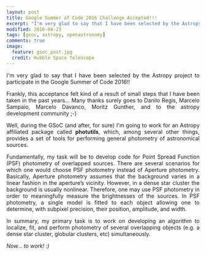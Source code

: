 ```yaml
---
layout: post
title: Google Summer of Code 2016 Challenge Accepted!!!
excerpt: "I'm very glad to say that I have been selected by the Astropy project..."
modified: 2016-04-23
tags: [gsoc, astropy, openastronomy]
comments: true
image:
  feature: gsoc_post.jpg
  credit: Hubble Space Telescope
---
```

<p style='text-align: justify;'>
I'm very glad to say that I have been selected by the Astropy project to participate in the Google Summer of Code 2016!!
</p>

<p style='text-align: justify;'>
Frankly, this acceptance felt kind of a result of small steps that I have been taken in the past years... Many thanks surely goes to Danilo Regis, Marcelo Sampaio, Marcelo Davanco, Moritz Gunther, and to the astropy development community ;-)
</p>

<p style='text-align: justify;'>
Well, during the GSoC (and after, for sure) I'm going to work for an Astropy affiliated package called <b>photutils</b>, which, among several other things, provides a set of tools for performing general photometry of astronomical sources.
</p>

<p style='text-align: justify;'>
Fundamentally, my task will be to develop code for Point Spread Function (PSF) photometry of overlapped sources. There are several scenarios for which one would choose PSF photometry instead of Aperture photometry. Basically, Aperture photometry assumes that the background varies in a linear fashion in the aperture’s vicinity. However, in a dense star cluster the background is usually nonlinear. Therefore, one may use PSF photometry in order to meaningfully measure the brightnesses of the sources. In PSF photometry, a single model is fitted to each object allowing one to determine, with subpixel precision, their position, amplitude, and width.
</p>

<p style='text-align: justify;'>
In summary, my primary task is to work on developing an algorithm to localize, fit, and perform photometry of several overlapping objects (e.g. a dense star cluster, globular clusters, etc) simultaneously.
</p>

<p style='text-align: justify;'>
<i>Now... to work! :)</i>
</p>
